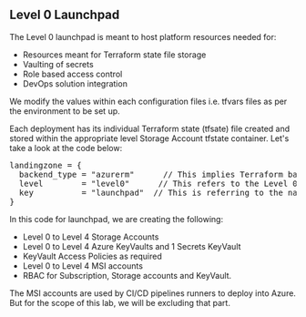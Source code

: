 ## Level 0 Launchpad
The Level 0 launchpad is meant to host platform resources needed for:
- Resources meant for Terraform state file storage 
- Vaulting of secrets
- Role based access control
- DevOps solution integration

We modify the values within each configuration files i.e. tfvars files as per the environment to be set up. 

Each deployment has its individual Terraform state  (tfsate) file created and stored within the appropriate level Storage Account tfstate container. 
Let's take a look at the code below:
<pre>
landingzone = {
  backend_type = "azurerm"      // This implies Terraform backend
  level        = "level0"      // This refers to the Level 0 Storage account to store tfstate 
  key          = "launchpad"  // This is referring to the name of the tfstate file that will be created.
}
</pre>

In this code for launchpad, we are creating the following:

- Level 0 to Level 4 Storage Accounts
- Level 0 to Level 4 Azure KeyVaults and 1 Secrets KeyVault
- KeyVault Access Policies as required
- Level 0 to Level 4 MSI accounts
- RBAC for Subscription, Storage accounts and KeyVault.

The MSI accounts are used by CI/CD pipelines runners to deploy into Azure. But for the scope of this lab, we will be excluding that part.